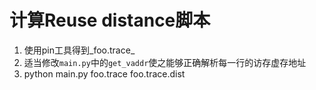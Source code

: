 计算Reuse distance脚本
=========================

1. 使用pin工具得到_foo.trace_
1. 适当修改`main.py`中的`get_vaddr`使之能够正确解析每一行的访存虚存地址
2. python main.py foo.trace foo.trace.dist
